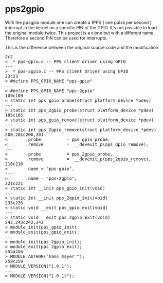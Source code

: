 
# pps2gpio 

With the ppsgpio module one can create a 1PPS ( one pulse per second ) interrupt in the kernel on a specific PIN of the GPIO. It's not possible to load the original module twice. This project is a clone but with a different name. Therefore a second PIN can be used for interrupts. 


This is the difference between the original source code and the modification 

<pre>
2c2
<  * pps-gpio.c -- PPS client driver using GPIO
---
>  * pps-2gpio.c -- PPS client driver using GPIO
23c23
< #define PPS_GPIO_NAME "pps-gpio"
---
> #define PPS_GPIO_NAME "pps-2gpio"
109c109
< static int pps_gpio_probe(struct platform_device *pdev)
---
> static int pps_2gpio_probe(struct platform_device *pdev)
185c185
< static int pps_gpio_remove(struct platform_device *pdev)
---
> static int pps_2gpio_remove(struct platform_device *pdev)
200,201c200,201
<       .probe          = pps_gpio_probe,
<       .remove         =  __devexit_p(pps_gpio_remove),
---
>       .probe          = pps_2gpio_probe,
>       .remove         =  __devexit_p(pps_2gpio_remove),
216c216
<       .name = "pps-gpio",
---
>       .name = "pps-2gpio",
221c221
< static int __init pps_gpio_init(void)
---
> static int __init pps_2gpio_init(void)
235c235
< static void __exit pps_gpio_exit(void)
---
> static void __exit pps_2gpio_exit(void)
242,243c242,243
< module_init(pps_gpio_init);
< module_exit(pps_gpio_exit);
---
> module_init(pps_2gpio_init);
> module_exit(pps_2gpio_exit);
255a256
> MODULE_AUTHOR("hans mayer <hans@ma.yer.at>");
258c259
< MODULE_VERSION("1.0.1");
---
> MODULE_VERSION("1.0.1t");
</pre>
